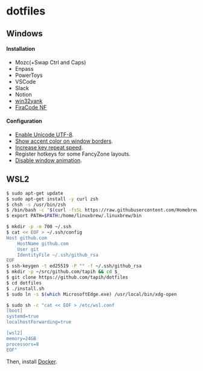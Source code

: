 # dotfiles

## Windows

#### Installation
- Mozc(+Swap Ctrl and Caps)
- Enpass
- PowerToys
- VSCode
- Slack
- Notion
- [win32yank](https://github.com/equalsraf/win32yank)
- [FiraCode NF](https://www.nerdfonts.com/font-downloads)

#### Configuration
- [Enable Unicode UTF-8](https://togeonet.co.jp/post-13850).
- [Show accent color on window borders](https://www.wikihow.com/Disable-Animations-in-Windows-10).
- [Increase key repeat speed](https://www.pasoble.jp/windows/10/keyboard-sokudo-settei.html).
- Register hotkeys for some FancyZone layouts.
- [Disable window animation](https://www.wikihow.com/Disable-Animations-in-Windows-10).

## WSL2

```sh
$ sudo apt-get update
$ sudo apt-get install -y curl zsh
$ chsh -s /usr/bin/zsh
$ /bin/bash -c "$(curl -fsSL https://raw.githubusercontent.com/Homebrew/install/master/install.sh)"
$ export PATH=$PATH:/home/linuxbrew/.linuxbrew/bin

$ mkdir -p -m 700 ~/.ssh
$ cat << EOF > ~/.ssh/config
Host github.com
    HostName github.com
    User git
    IdentityFile ~/.ssh/github_rsa
EOF
$ ssh-keygen -t ed25519 -P "" -f ~/.ssh/github_rsa
$ mkdir -p ~/src/github.com/tapih && cd $_
$ git clone https://github.com/tapih/dotfiles
$ cd dotfiles
$ ./install.sh
$ sudo ln -s $(which MicrosoftEdge.exe) /usr/local/bin/xdg-open

$ sudo sh -c "cat << EOF > /etc/wsl.conf
[boot]
systemd=true
localhostForwarding=true

[wsl2]
memory=24GB
processors=8
EOF"
```

Then, install [Docker](https://docs.docker.com/engine/install/ubuntu/#install-using-the-repository).

